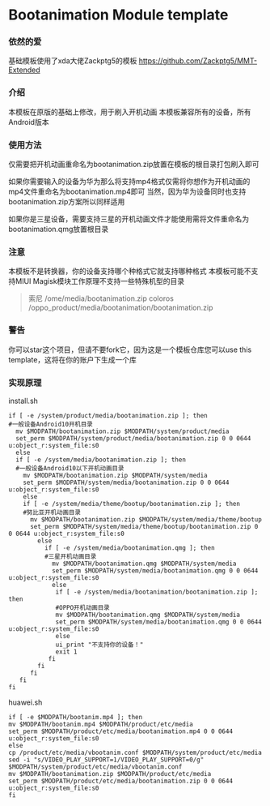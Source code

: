 # Bootanimation Module template
### 依然的爱
基础模板使用了xda大佬Zackptg5的模板
https://github.com/Zackptg5/MMT-Extended

### 介绍
本模板在原版的基础上修改，用于刷入开机动画
本模板兼容所有的设备，所有Android版本

### 使用方法
仅需要把开机动画重命名为bootanimation.zip放置在模板的根目录打包刷入即可

如果你需要输入的设备为华为那么将支持mp4格式仅需将你想作为开机动画的mp4文件重命名为bootanimation.mp4即可
当然，因为华为设备同时也支持bootanimation.zip方案所以同样适用

如果你是三星设备，需要支持三星的开机动画文件才能使用需将文件重命名为bootanimation.qmg放置根目录

### 注意
本模板不是转换器，你的设备支持哪个种格式它就支持哪种格式
本模板可能不支持MIUI
Magisk模块工作原理不支持一些特殊机型的目录
> 索尼 /ome/media/bootanimation.zip
> coloros /oppo_product/media/bootanimation/bootanimation.zip

### 警告
你可以star这个项目，但请不要fork它，因为这是一个模板仓库您可以use this template，这将在你的账户下生成一个库

### 实现原理
install.sh
```
if [ -e /system/product/media/bootanimation.zip ]; then
#一般设备Android10开机目录
  mv $MODPATH/bootanimation.zip $MODPATH/system/product/media
  set_perm $MODPATH/system/product/media/bootanimation.zip 0 0 0644 u:object_r:system_file:s0
  else
  if [ -e /system/media/bootanimation.zip ]; then
  #一般设备Android10以下开机动画目录
    mv $MODPATH/bootanimation.zip $MODPATH/system/media
    set_perm $MODPATH/system/media/bootanimation.zip 0 0 0644 u:object_r:system_file:s0
    else
    if [ -e /system/media/theme/bootup/bootanimation.zip ]; then
    #努比亚开机动画目录
      mv $MODPATH/bootanimation.zip $MODPATH/system/media/theme/bootup
      set_perm $MODPATH/system/media/theme/bootup/bootanimation.zip 0 0 0644 u:object_r:system_file:s0
        else
          if [ -e /system/media/bootanimation.qmg ]; then
          #三星开机动画目录
            mv $MODPATH/bootanimation.qmg $MODPATH/system/media
            set_perm $MODPATH/system/media/bootanimation.qmg 0 0 0644 u:object_r:system_file:s0
            else
             if [ -e /system/media/bootanimation/bootanimation.zip ]; then
             #OPPO开机动画目录
             mv $MODPATH/bootanimation.qmg $MODPATH/system/media
             set_perm $MODPATH/system/media/bootanimation.qmg 0 0 0644 u:object_r:system_file:s0
             else
             ui_print "不支持你的设备！"
             exit 1
           fi
        fi
      fi
   fi
fi
```

huawei.sh
```
if [ -e $MODPATH/bootanim.mp4 ]; then
mv $MODPATH/bootanim.mp4 $MODPATH/product/etc/media
set_perm $MODPATH/product/etc/media/bootanimation.mp4 0 0 0644 u:object_r:system_file:s0
else
cp /product/etc/media/vbootanim.conf $MODPATH/system/product/etc/media
sed -i "s/VIDEO_PLAY_SUPPORT=1/VIDEO_PLAY_SUPPORT=0/g" $MODPATH/system/product/etc/media/vbootanim.conf
mv $MODPATH/bootanimation.zip $MODPATH/product/etc/media
set_perm $MODPATH/product/etc/media/bootanimation.zip 0 0 0644 u:object_r:system_file:s0
fi
```